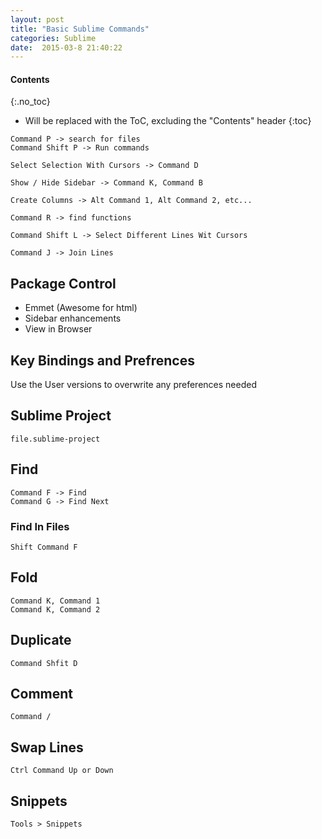 ```yaml
---
layout: post
title: "Basic Sublime Commands"
categories: Sublime
date:  2015-03-8 21:40:22
---
```


#### Contents

{:.no_toc}
* Will be replaced with the ToC, excluding the "Contents" header
{:toc}


```
Command P -> search for files
Command Shift P -> Run commands

Select Selection With Cursors -> Command D

Show / Hide Sidebar -> Command K, Command B

Create Columns -> Alt Command 1, Alt Command 2, etc...

Command R -> find functions

Command Shift L -> Select Different Lines Wit Cursors

Command J -> Join Lines
```

## Package Control

+ Emmet (Awesome for html)
+ Sidebar enhancements
+ View in Browser

## Key Bindings and Prefrences

Use the User versions to overwrite any preferences needed

## Sublime Project

```
file.sublime-project
```

## Find

```
Command F -> Find
Command G -> Find Next
```

### Find In Files

```
Shift Command F
```

## Fold

```
Command K, Command 1
Command K, Command 2
```

## Duplicate

```
Command Shfit D
```

## Comment

```
Command /
```

## Swap Lines

```
Ctrl Command Up or Down
```

## Snippets

```
Tools > Snippets
```
